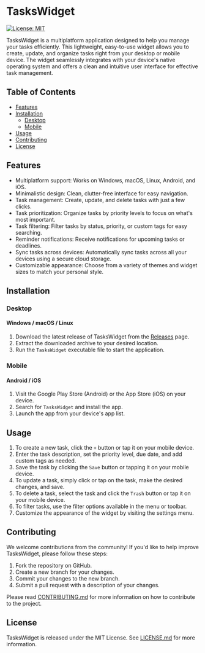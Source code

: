 TasksWidget
===========

[![License: MIT](https://img.shields.io/badge/License-MIT-green.svg)](https://opensource.org/licenses/MIT)

TasksWidget is a multiplatform application designed to help you manage your tasks efficiently. This lightweight, easy-to-use widget allows you to create, update, and organize tasks right from your desktop or mobile device. The widget seamlessly integrates with your device's native operating system and offers a clean and intuitive user interface for effective task management.

Table of Contents
-----------------

* [Features](#features)
* [Installation](#installation)
    * [Desktop](#desktop)
    * [Mobile](#mobile)
* [Usage](#usage)
* [Contributing](#contributing)
* [License](#license)

Features
--------

* Multiplatform support: Works on Windows, macOS, Linux, Android, and iOS.
* Minimalistic design: Clean, clutter-free interface for easy navigation.
* Task management: Create, update, and delete tasks with just a few clicks.
* Task prioritization: Organize tasks by priority levels to focus on what's most important.
* Task filtering: Filter tasks by status, priority, or custom tags for easy searching.
* Reminder notifications: Receive notifications for upcoming tasks or deadlines.
* Sync tasks across devices: Automatically sync tasks across all your devices using a secure cloud storage.
* Customizable appearance: Choose from a variety of themes and widget sizes to match your personal style.

Installation
------------

### Desktop

#### Windows / macOS / Linux

1.  Download the latest release of TasksWidget from the [Releases](https://github.com/yourusername/TasksWidget/releases) page.
2.  Extract the downloaded archive to your desired location.
3.  Run the `TasksWidget` executable file to start the application.

### Mobile

#### Android / iOS

1.  Visit the Google Play Store (Android) or the App Store (iOS) on your device.
2.  Search for `TasksWidget` and install the app.
3.  Launch the app from your device's app list.

Usage
-----

1.  To create a new task, click the `+` button or tap it on your mobile device.
2.  Enter the task description, set the priority level, due date, and add custom tags as needed.
3.  Save the task by clicking the `Save` button or tapping it on your mobile device.
4.  To update a task, simply click or tap on the task, make the desired changes, and save.
5.  To delete a task, select the task and click the `Trash` button or tap it on your mobile device.
6.  To filter tasks, use the filter options available in the menu or toolbar.
7.  Customize the appearance of the widget by visiting the settings menu.

Contributing
------------

We welcome contributions from the community! If you'd like to help improve TasksWidget, please follow these steps:

1.  Fork the repository on GitHub.
2.  Create a new branch for your changes.
3.  Commit your changes to the new branch.
4.  Submit a pull request with a description of your changes.

Please read [CONTRIBUTING.md](CONTRIBUTING.md) for more information on how to contribute to the project.

License
-------

TasksWidget is released under the MIT License. See [LICENSE.md](LICENSE.md) for more information.